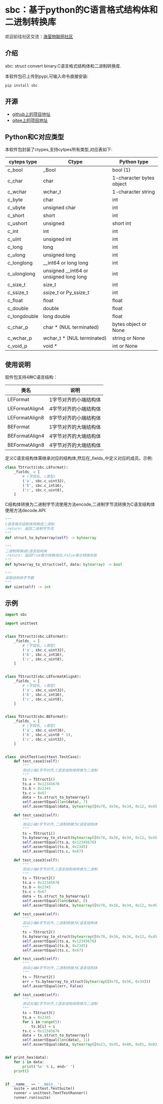 # sbc：基于python的C语言格式结构体和二进制转换库

欢迎前往社区交流：[海萤物联网社区](http://www.ztziot.com)

## 介绍
sbc: struct convert binary.C语言格式结构体和二进制转换库.

本软件包已上传到pypi,可输入命令直接安装:
```shell
pip install sbc
```

## 开源
- [github上的项目地址](https://github.com/jdhxyy/sbc-python)
- [gitee上的项目地址](https://gitee.com/jdhxyy/sbc-python)

## Python和C对应类型
本软件包封装了ctypes,支持cytpes所有类型,对应表如下:

cyteps type|Ctype|Python type
---|---|---
c_bool|_Bool|bool (1)
c_char|char|1-character bytes object
c_wchar|wchar_t|1-character string
c_byte|char|int
c_ubyte|unsigned char|int
c_short|short|int
c_ushort|unsigned|short	int
c_int|int|int
c_uint|unsigned int|int
c_long|long|int
c_ulong|unsigned long|int
c_longlong|__int64 or long long|int
c_ulonglong|unsigned __int64 or unsigned long long|int
c_size_t|size_t|int
c_ssize_t|ssize_t or Py_ssize_t|int
c_float|float|float
c_double|double|float
c_longdouble|long double|float
c_char_p|char * (NUL terminated)|bytes object or None
c_wchar_p|wchar_t * (NUL terminated)|string or None
c_void_p|void *|int or None

## 使用说明
软件包支持4种C语言结构：

类名|说明
---|---
LEFormat|1字节对齐的小端结构体
LEFormatAlign4|4字节对齐的小端结构体
LEFormatAlign8|8字节对齐的小端结构体
BEFormat|1字节对齐的大端结构体
BEFormatAlign4|4字节对齐的大端结构体
BEFormatAlign8|4字节对齐的大端结构体

定义C语言结构体需继承对应的结构体,然后在_fields_中定义对应的成员。示例:
```python
class TStruct1(sbc.LEFormat):
    _fields_ = [
        # (字段名, c类型)
        ('a', sbc.c_uint32),
        ('b', sbc.c_int16),
        ('c', sbc.c_uint8),
    ]
```

C结构体转换为二进制字节流使用方法encode,二进制字节流转换为C语言结构体使用方法decode.API:
```python
"""
C语言格式结构体转换成二进制
:return: 返回二进制字节流
"""
def struct_to_bytearray(self) -> bytearray

"""
二进制转换成C语言结构体
:return: 返回True表示转换成功,False表示转换失败
"""
def bytearray_to_struct(self, data: bytearray) -> bool

"""
读取结构体字节数
"""
def size(self) -> int
```


## 示例
```python
import sbc

import unittest


class TStruct1(sbc.LEFormat):
    _fields_ = [
        # (字段名, c类型)
        ('a', sbc.c_uint32),
        ('b', sbc.c_int16),
        ('c', sbc.c_uint8),
    ]


class TStruct2(sbc.LEFormatAlign4):
    _fields_ = [
        # (字段名, c类型)
        ('a', sbc.c_uint32),
        ('b', sbc.c_int16),
        ('c', sbc.c_uint8),
    ]


class TStruct3(sbc.BEFormat):
    _fields_ = [
        # (字段名, c类型)
        ('a', sbc.c_uint16),
        ('b', sbc.c_uint8 * 5),
        ('c', sbc.c_uint32),
    ]


class _UnitTest(unittest.TestCase):
    def test_case1(self):
        """
        测试小端1字节对齐,C语言结构体转换为二进制
        """
        ts = TStruct1()
        ts.a = 0x12345678
        ts.b = 0x2345
        ts.c = 0x67
        data = ts.struct_to_bytearray()
        self.assertEqual(len(data), 7)
        self.assertEqual(data, bytearray([0x78, 0x56, 0x34, 0x12, 0x45, 0x23, 0x67]))

    def test_case2(self):
        """
        测试小端1字节对齐,二进制转换为C语言结构体
        """
        ts = TStruct1()
        ts.bytearray_to_struct(bytearray([0x78, 0x56, 0x34, 0x12, 0x45, 0x23, 0x67]))
        self.assertEqual(ts.a, 0x12345678)
        self.assertEqual(ts.b, 0x2345)
        self.assertEqual(ts.c, 0x67)

    def test_case3(self):
        """
        测试小端4字节对齐,C语言结构体转换为二进制
        """
        ts = TStruct2()
        ts.a = 0x12345678
        ts.b = 0x2345
        ts.c = 0x67
        data = ts.struct_to_bytearray()
        self.assertEqual(len(data), 8)
        self.assertEqual(data, bytearray([0x78, 0x56, 0x34, 0x12, 0x45, 0x23, 0x67, 0x00]))

    def test_case4(self):
        """
        测试小端4字节对齐,二进制转换为C语言结构体
        """
        ts = TStruct2()
        ts.bytearray_to_struct(bytearray([0x78, 0x56, 0x34, 0x12, 0x45, 0x23, 0x67, 0x00]))
        self.assertEqual(ts.a, 0x12345678)
        self.assertEqual(ts.b, 0x2345)
        self.assertEqual(ts.c, 0x67)

    def test_case5(self):
        """
        测试小端4字节对齐,二进制转换为C语言结构体
        """
        ts = TStruct2()
        err = ts.bytearray_to_struct(bytearray([0x78, 0x56, 0x34]))
        self.assertEqual(err, False)

    def test_case6(self):
        """
        测试大端1字节对齐,C语言结构体转换为二进制
        """
        ts = TStruct3()
        ts.a = 0x2345
        for i in range(5):
            ts.b[i] = i
        ts.c = 0x12345678
        data = ts.struct_to_bytearray()
        self.assertEqual(len(data), 11)
        self.assertEqual(data, bytearray([0x23, 0x45, 0x00, 0x01, 0x02, 0x03, 0x04, 0x12, 0x34, 0x56, 0x78]))


def print_hex(data):
    for i in data:
        print('%x' % i, end=' ')
    print()


if __name__ == '__main__':
    suite = unittest.TestSuite()
    runner = unittest.TextTestRunner()
    runner.run(suite)

```

